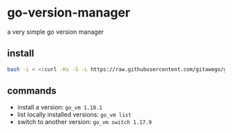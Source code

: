# go-version-manager

a very simple go version manager



## install

```bash
bash -i < <(curl -Ks -S -L https://raw.githubusercontent.com/gitawego/go-version-manager/main/installer.sh)
```

## commands

- install a version: `go_vm 1.18.1`
- list locally installed versions: `go_vm list`
- switch to another version: `go_vm switch 1.17.9`
